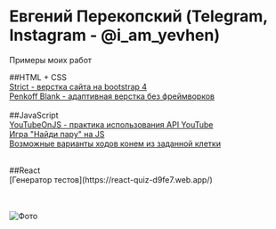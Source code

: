 

# Евгений Перекопский (Telegram, Instagram - @i_am_yevhen)<br>
Примеры моих работ

##HTML + CSS<br>
[Strict - верстка сайта на bootstrap 4](https://perekopskyi.github.io/strict/ "Верстка с нуля") <br>
[Penkoff Blank - адаптивная верстка без фреймворков](https://perekopskyi.github.io/penkoff/ "Верстка по макету с нуля") <br>
<br>
##JavaScript<br>
[YouTubeOnJS - практика использования API YouTube](https://perekopskyi.github.io/YouTubeOnJS/ "Практика использования YouTube API")<br>
[Игра "Найди пару" на JS](https://perekopskyi.github.io/task3-findThePairJS/ "Начать игру")<br>
[Возможные варианты ходов конем из заданной клетки](https://perekopskyi.github.io/task4-moveHorseOnBoard/ "Возможные варианты ходов конем из заданной клетки на шахматной доске")<br>

<br>
##React<br>
[Генератор тестов](https://react-quiz-d9fe7.web.app/)

<br><br>
![Фото](https://i.ibb.co/s1TFWw6/381-min-2000px.jpg)
